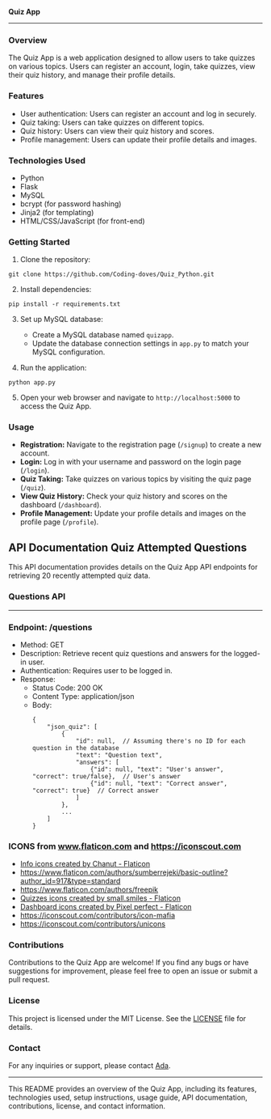 **Quiz App**

---

### Overview

The Quiz App is a web application designed to allow users to take quizzes on various topics. Users can register an account, login, take quizzes, view their quiz history, and manage their profile details.

### Features

- User authentication: Users can register an account and log in securely.
- Quiz taking: Users can take quizzes on different topics.
- Quiz history: Users can view their quiz history and scores.
- Profile management: Users can update their profile details and images.

### Technologies Used

- Python
- Flask
- MySQL
- bcrypt (for password hashing)
- Jinja2 (for templating)
- HTML/CSS/JavaScript (for front-end)

### Getting Started

1. Clone the repository:

```
git clone https://github.com/Coding-doves/Quiz_Python.git
```

2. Install dependencies:

```
pip install -r requirements.txt
```

3. Set up MySQL database:

   - Create a MySQL database named `quizapp`.
   - Update the database connection settings in `app.py` to match your MySQL configuration.

4. Run the application:

```
python app.py
```

5. Open your web browser and navigate to `http://localhost:5000` to access the Quiz App.

### Usage

- **Registration:** Navigate to the registration page (`/signup`) to create a new account.
- **Login:** Log in with your username and password on the login page (`/login`).
- **Quiz Taking:** Take quizzes on various topics by visiting the quiz page (`/quiz`).
- **View Quiz History:** Check your quiz history and scores on the dashboard (`/dashboard`).
- **Profile Management:** Update your profile details and images on the profile page (`/profile`).

## API Documentation Quiz Attempted Questions

This API documentation provides details on the Quiz App API endpoints for retrieving 20 recently attempted quiz data.

### Questions API
---
### Endpoint: /questions
- Method: GET
- Description: Retrieve recent quiz questions and answers for the logged-in user.
- Authentication: Requires user to be logged in.
- Response:
  - Status Code: 200 OK
  - Content Type: application/json
  - Body: 
    ```
    {
        "json_quiz": [
            {
                "id": null,  // Assuming there's no ID for each question in the database
                "text": "Question text",
                "answers": [
                    {"id": null, "text": "User's answer", "correct": true/false},  // User's answer
                    {"id": null, "text": "Correct answer", "correct": true}  // Correct answer
                ]
            },
            ...
        ]
    }
    ```

### ICONS from www.flaticon.com and https://iconscout.com
- <a href="https://www.flaticon.com/free-icons/info" title="info icons">Info icons created by Chanut - Flaticon</a>
- https://www.flaticon.com/authors/sumberrejeki/basic-outline?author_id=917&type=standard
- https://www.flaticon.com/authors/freepik
- <a href="https://www.flaticon.com/free-icons/quizzes" title="quizzes icons">Quizzes icons created by small.smiles - Flaticon</a>
- <a href="https://www.flaticon.com/free-icons/dashboard" title="dashboard icons">Dashboard icons created by Pixel perfect - Flaticon</a>
- https://iconscout.com/contributors/icon-mafia
- https://iconscout.com/contributors/unicons

### Contributions

Contributions to the Quiz App are welcome! If you find any bugs or have suggestions for improvement, please feel free to open an issue or submit a pull request.

### License

This project is licensed under the MIT License. See the [LICENSE](LICENSE.txt) file for details.

### Contact

For any inquiries or support, please contact [Ada](mailto:obenedicta4@gmail.com).

---

This README provides an overview of the Quiz App, including its features, technologies used, setup instructions, usage guide, API documentation, contributions, license, and contact information.
